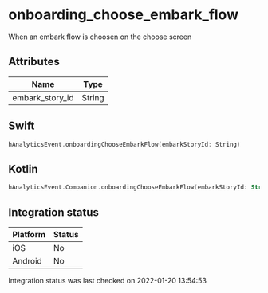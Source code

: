 # onboarding_choose_embark_flow
When an embark flow is choosen on the choose screen

## Attributes

| Name      | Type |
| ----------- | ----------- |
| embark_story_id      | String       |

## Swift

```swift
hAnalyticsEvent.onboardingChooseEmbarkFlow(embarkStoryId: String)
```

## Kotlin

```kotlin
hAnalyticsEvent.Companion.onboardingChooseEmbarkFlow(embarkStoryId: String)
```

## Integration status

| Platform      | Status |
| ----------- | ----------- |
| iOS      |    No    |
| Android      | No       |

Integration status was last checked on 2022-01-20 13:54:53